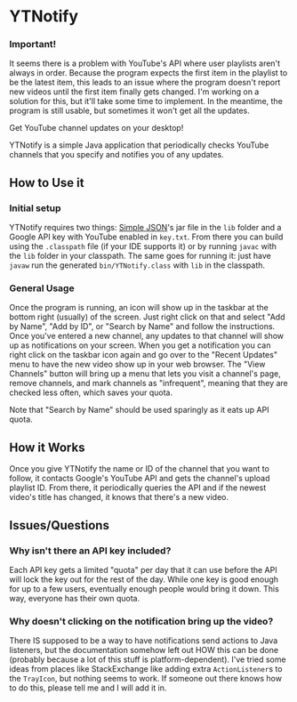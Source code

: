 # YTNotify
### Important!
It seems there is a problem with YouTube's API where user playlists aren't always in order. Because the program expects the first item in the playlist to be the latest item, this leads to an issue where the program doesn't report new videos until the first item finally gets changed. I'm working on a solution for this, but it'll take some time to implement. In the meantime, the program is still usable, but sometimes it won't get all the updates.

Get YouTube channel updates on your desktop!

YTNotify is a simple Java application that periodically checks YouTube channels that you specify and notifies you of any updates.

## How to Use it
### Initial setup

YTNotify requires two things: [Simple JSON](https://mvnrepository.com/artifact/com.googlecode.json-simple/json-simple/1.1.1)'s jar file in the `lib` folder and a Google API key with YouTube enabled in `key.txt`. From there you can build using the `.classpath` file (if your IDE supports it) or by running `javac` with the `lib` folder in your classpath. The same goes for running it: just have `javaw` run the generated `bin/YTNotify.class` with `lib` in the classpath.

### General Usage

Once the program is running, an icon will show up in the taskbar at the bottom right (usually) of the screen. Just right click on that and select "Add by Name", "Add by ID", or "Search by Name" and follow the instructions. Once you've entered a new channel, any updates to that channel will show up as notifications on your screen. When you get a notification you can right click on the taskbar icon again and go over to the "Recent Updates" menu to have the new video show up in your web browser. The "View Channels" button will bring up a menu that lets you visit a channel's page, remove channels, and mark channels as "infrequent", meaning that they are checked less often, which saves your quota.

Note that "Search by Name" should be used sparingly as it eats up API quota.

## How it Works

Once you give YTNotify the name or ID of the channel that you want to follow, it contacts Google's YouTube API and gets the channel's upload playlist ID. From there, it periodically queries the API and if the newest video's title has changed, it knows that there's a new video.

## Issues/Questions

### Why isn't there an API key included?

Each API key gets a limited "quota" per day that it can use before the API will lock the key out for the rest of the day. While one key is good enough for up to a few users, eventually enough people would bring it down. This way, everyone has their own quota.

### Why doesn't clicking on the notification bring up the video?

There IS supposed to be a way to have notifications send actions to Java listeners, but the documentation somehow left out HOW this can be done (probably because a lot of this stuff is platform-dependent). I've tried some ideas from places like StackExchange like adding extra `ActionListener`s to the `TrayIcon`, but nothing seems to work. If someone out there knows how to do this, please tell me and I will add it in.
